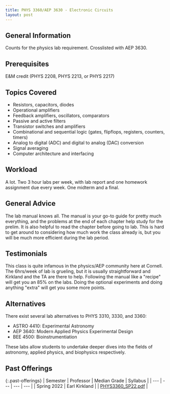```yaml
---
title: PHYS 3360/AEP 3630 - Electronic Circuits
layout: post
---
```


<link rel="stylesheet" href="/main.css">

## General Information

Counts for the physics lab requirement. Crosslisted with AEP 3630.

## Prerequisites

E&M credit (PHYS 2208, PHYS 2213, or PHYS 2217)

## Topics Covered

- Resistors, capacitors, diodes
- Operational amplifiers
- Feedback amplifiers, oscillators, comparators
- Passive and active filters
- Transistor switches and amplifiers
- Combinational and sequential logic (gates, flipflops, registers, counters, timers)
- Analog to digital (ADC) and digital to analog (DAC) conversion
- Signal averaging
- Computer architecture and interfacing

## Workload

A lot. Two 3 hour labs per week, with lab report and one homework assignment due every week. One midterm and a final. 

## General Advice

The lab manual knows all. The manual is your go-to guide for pretty much everything, and the problems at the end of each chapter help study for the prelim. It is also helpful to read the chapter before going to lab. This is hard to get around to considering how much work the class already is, but you will be much more efficient during the lab period. 

## Testimonials
This class is quite infamous in the physics/AEP community here at Cornell. The 6hrs/week of lab is grueling, but it is usually straightforward and Kirkland and the TA are there to help. Following the manual like  a "recipe" will get you an 85% on the labs. Doing the optional experiments and doing anything "extra" will get you some more points. 

## Alternatives

There exist several lab alternatives to PHYS 3310, 3330, and 3360:

- ASTRO 4410: Experimental Astronomy
- AEP 3640: Modern Applied Physics Experimental Design
- BEE 4500: Bioinstrumentiation

These labs allow students to undertake deeper dives into the fields of astronomy, applied physics, and biophysics respectively.

## Past Offerings

{:.past-offerings}
| Semester | Professor | Median Grade | Syllabus |
| --- | --- | --- | --- |
| Spring 2022 | Earl Kirkland |  | <a href="/syllabi/PHYS3360_SP22.pdf">PHYS3360_SP22.pdf</a> |

